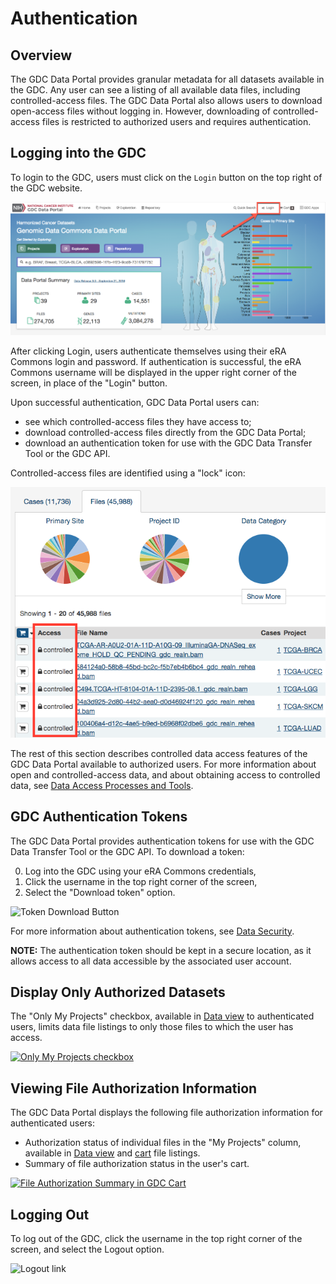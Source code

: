 # Authentication

## Overview

The GDC Data Portal provides granular metadata for all datasets available in the GDC. Any user can see a listing of all available data files, including controlled-access files. The GDC Data Portal also allows users to download open-access files without logging in. However, downloading of controlled-access files is restricted to authorized users and requires authentication.

## Logging into the GDC

To login to the GDC, users must click on the `Login` button on the top right of the GDC website.

![Login](images/gdc-login.png)

After clicking Login, users authenticate themselves using their eRA Commons login and password.  If authentication is successful, the eRA Commons username will be displayed in the upper right corner of the screen, in place of the "Login" button.

Upon successful authentication, GDC Data Portal users can:

- see which controlled-access files they have access to;
- download controlled-access files directly from the GDC Data Portal;
- download an authentication token for use with the GDC Data Transfer Tool or the GDC API.

Controlled-access files are identified using a "lock" icon:

[![GDC Data Portal Main Page](images/gdc-data-portal-controlled-files.png)](images/gdc-data-portal-controlled-files.png "Click to see the full image.")

The rest of this section describes controlled data access features of the GDC Data Portal available to authorized users. For more information about open and controlled-access data, and about obtaining access to controlled data, see [Data Access Processes and Tools](https://gdc.cancer.gov/access-data/data-access-processes-and-tools).

## GDC Authentication Tokens

The GDC Data Portal provides authentication tokens for use with the GDC Data Transfer Tool or the GDC API. To download a token:

0. Log into the GDC using your eRA Commons credentials,
0. Click the username in the top right corner of the screen,
0. Select the "Download token" option.

![Token Download Button](images/gdc-data-portal-token-download.png)

For more information about authentication tokens, see [Data Security](../../Data/Data_Security/Data_Security.md#authentication-tokens).

**NOTE:** The authentication token should be kept in a secure location, as it allows access to all data accessible by the associated user account.

## Display Only Authorized Datasets

The "Only My Projects" checkbox, available in [Data view](Cases_and_Files.md#data-view) to authenticated users, limits data file listings to only those files to which the user has access.

[![Only My Projects checkbox](images/gdc-data-portal-only-my-projects.png)](images/gdc-data-portal-only-my-projects.png "Click to see the full image.")


## Viewing File Authorization Information

The GDC Data Portal displays the following file authorization information for authenticated users:

- Authorization status of individual files in the "My Projects" column, available in [Data view](Cases_and_Files.md#data-view) and [cart](Cart.md) file listings.
- Summary of file authorization status in the user's cart.

[![File Authorization Summary in GDC Cart](images/gdc-portal-cart-authorization-summary.png)](images/gdc-portal-cart-authorization-summary.png "Click to see the full image.")



## Logging Out

To log out of the GDC, click the username in the top right corner of the screen, and select the Logout option.

![Logout link](images/gdc-data-portal-token-download.png)
